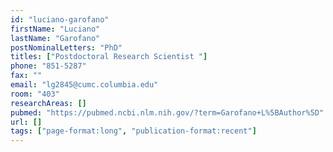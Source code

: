 ```yaml
---
id: "luciano-garofano"
firstName: "Luciano"
lastName: "Garofano"
postNominalLetters: "PhD"
titles: ["Postdoctoral Research Scientist "]
phone: "851-5287"
fax: ""
email: "lg2845@cumc.columbia.edu"
room: "403"
researchAreas: []
pubmed: "https://pubmed.ncbi.nlm.nih.gov/?term=Garofano+L%5BAuthor%5D"
url: []
tags: ["page-format:long", "publication-format:recent"]
---
```

